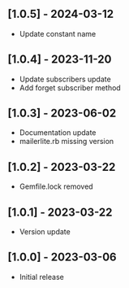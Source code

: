 ## [1.0.5] - 2024-03-12
- Update constant name

## [1.0.4] - 2023-11-20
- Update subscribers update
- Add forget subscriber method

## [1.0.3] - 2023-06-02
- Documentation update
- mailerlite.rb missing version

## [1.0.2] - 2023-03-22
- Gemfile.lock removed

## [1.0.1] - 2023-03-22
- Version update

## [1.0.0] - 2023-03-06
- Initial release